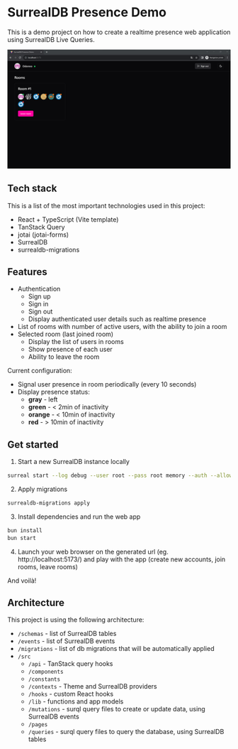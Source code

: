 # SurrealDB Presence Demo

This is a demo project on how to create a realtime presence web application using SurrealDB Live Queries.

![Image of the SurrealDB Presence Demo project](./img/room-users.png)

## Tech stack

This is a list of the most important technologies used in this project:

- React + TypeScript (Vite template)
- TanStack Query
- jotai (jotai-forms)
- SurrealDB
- surrealdb-migrations

## Features

- Authentication
  - Sign up
  - Sign in
  - Sign out
  - Display authenticated user details such as realtime presence
- List of rooms with number of active users, with the ability to join a room
- Selected room (last joined room)
  - Display the list of users in rooms
  - Show presence of each user
  - Ability to leave the room

Current configuration:

- Signal user presence in room periodically (every 10 seconds)
- Display presence status:
  - **gray** - left
  - **green** - < 2min of inactivity
  - **orange** - < 10min of inactivity
  - **red** - > 10min of inactivity

## Get started

1. Start a new SurrealDB instance locally

```bash
surreal start --log debug --user root --pass root memory --auth --allow-guests
```

2. Apply migrations

```bash
surrealdb-migrations apply
```

3. Install dependencies and run the web app

```bash
bun install
bun start
```

4. Launch your web browser on the generated url (eg. http://localhost:5173/) and play with the app (create new accounts, join rooms, leave rooms)

And voilà!

## Architecture

This project is using the following architecture:

- `/schemas` - list of SurrealDB tables
- `/events` - list of SurrealDB events
- `/migrations` - list of db migrations that will be automatically applied
- `/src`
  - `/api` - TanStack query hooks
  - `/components`
  - `/constants`
  - `/contexts` - Theme and SurrealDB providers
  - `/hooks` - custom React hooks
  - `/lib` - functions and app models
  - `/mutations` - surql query files to create or update data, using SurrealDB events
  - `/pages`
  - `/queries` - surql query files to query the database, using SurrealDB tables
